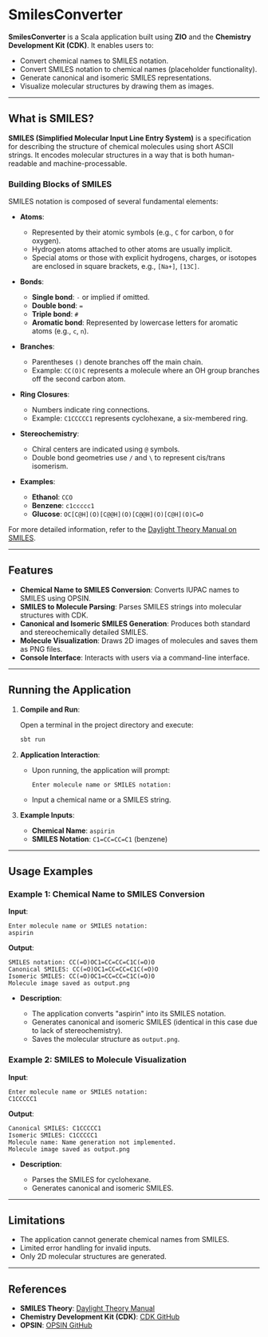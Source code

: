# SmilesConverter

**SmilesConverter** is a Scala application built using **ZIO** and the **Chemistry Development Kit (CDK)**. It enables users to:

- Convert chemical names to SMILES notation.
- Convert SMILES notation to chemical names (placeholder functionality).
- Generate canonical and isomeric SMILES representations.
- Visualize molecular structures by drawing them as images.

---

## What is SMILES?

**SMILES (Simplified Molecular Input Line Entry System)** is a specification for describing the structure of chemical molecules using short ASCII strings. It encodes molecular structures in a way that is both human-readable and machine-processable.

### Building Blocks of SMILES

SMILES notation is composed of several fundamental elements:

- **Atoms**:
    - Represented by their atomic symbols (e.g., `C` for carbon, `O` for oxygen).
    - Hydrogen atoms attached to other atoms are usually implicit.
    - Special atoms or those with explicit hydrogens, charges, or isotopes are enclosed in square brackets, e.g., `[Na+]`, `[13C]`.

- **Bonds**:
    - **Single bond**: `-` or implied if omitted.
    - **Double bond**: `=`
    - **Triple bond**: `#`
    - **Aromatic bond**: Represented by lowercase letters for aromatic atoms (e.g., `c`, `n`).

- **Branches**:
    - Parentheses `()` denote branches off the main chain.
    - Example: `CC(O)C` represents a molecule where an OH group branches off the second carbon atom.

- **Ring Closures**:
    - Numbers indicate ring connections.
    - Example: `C1CCCCC1` represents cyclohexane, a six-membered ring.

- **Stereochemistry**:
    - Chiral centers are indicated using `@` symbols.
    - Double bond geometries use `/` and `\` to represent cis/trans isomerism.

- **Examples**:
    - **Ethanol**: `CCO`
    - **Benzene**: `c1ccccc1`
    - **Glucose**: `OC[C@H](O)[C@@H](O)[C@@H](O)[C@H](O)C=O`

For more detailed information, refer to the [Daylight Theory Manual on SMILES](https://www.daylight.com/dayhtml/doc/theory/theory.smiles.html).

---

## Features

- **Chemical Name to SMILES Conversion**: Converts IUPAC names to SMILES using OPSIN.
- **SMILES to Molecule Parsing**: Parses SMILES strings into molecular structures with CDK.
- **Canonical and Isomeric SMILES Generation**: Produces both standard and stereochemically detailed SMILES.
- **Molecule Visualization**: Draws 2D images of molecules and saves them as PNG files.
- **Console Interface**: Interacts with users via a command-line interface.

---

## Running the Application

1. **Compile and Run**:

   Open a terminal in the project directory and execute:

   ```bash
   sbt run
   ```

2. **Application Interaction**:

    - Upon running, the application will prompt:

      ```
      Enter molecule name or SMILES notation:
      ```

    - Input a chemical name or a SMILES string.

3. **Example Inputs**:

    - **Chemical Name**: `aspirin`
    - **SMILES Notation**: `C1=CC=CC=C1` (benzene)

---

## Usage Examples

### Example 1: Chemical Name to SMILES Conversion

**Input**:

```
Enter molecule name or SMILES notation:
aspirin
```

**Output**:

```
SMILES notation: CC(=O)OC1=CC=CC=C1C(=O)O
Canonical SMILES: CC(=O)OC1=CC=CC=C1C(=O)O
Isomeric SMILES: CC(=O)OC1=CC=CC=C1C(=O)O
Molecule image saved as output.png
```

- **Description**:

    - The application converts "aspirin" into its SMILES notation.
    - Generates canonical and isomeric SMILES (identical in this case due to lack of stereochemistry).
    - Saves the molecular structure as `output.png`.

### Example 2: SMILES to Molecule Visualization

**Input**:

```
Enter molecule name or SMILES notation:
C1CCCCC1
```

**Output**:

```
Canonical SMILES: C1CCCCC1
Isomeric SMILES: C1CCCCC1
Molecule name: Name generation not implemented.
Molecule image saved as output.png
```

- **Description**:

    - Parses the SMILES for cyclohexane.
    - Generates canonical and isomeric SMILES.

---

## Limitations

- The application cannot generate chemical names from SMILES.
- Limited error handling for invalid inputs.
- Only 2D molecular structures are generated.
---

## References

- **SMILES Theory**: [Daylight Theory Manual](https://www.daylight.com/dayhtml/doc/theory/theory.smiles.html)
- **Chemistry Development Kit (CDK)**: [CDK GitHub](https://github.com/cdk)
- **OPSIN**: [OPSIN GitHub](https://github.com/dan2097/opsin)
